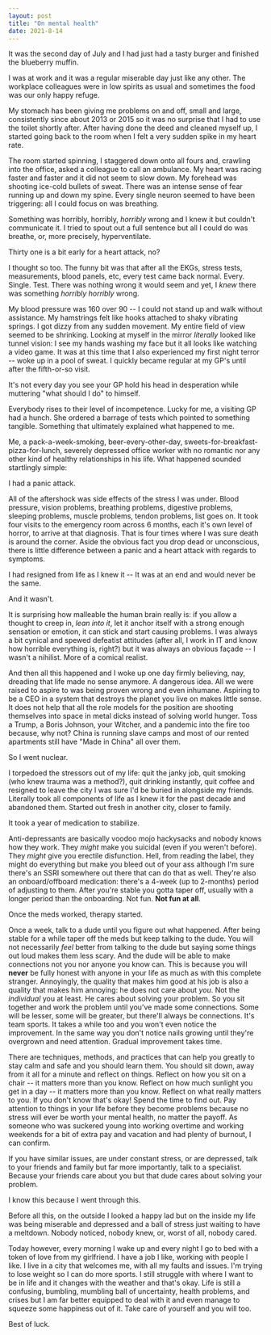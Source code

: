 ```yaml
---
layout: post
title: "On mental health"
date: 2021-8-14
---
```


It was the second day of July and I had just had a tasty burger and finished the blueberry muffin.

I was at work and it was a regular miserable day just like any other.
The workplace colleagues were in low spirits as usual and sometimes the food was our only happy refuge.

My stomach has been giving me problems on and off, small and large, consistently since about 2013 or 2015 so it was no surprise that I had to use the toilet shortly after.
After having done the deed and cleaned myself up, I started going back to the room when I felt a very sudden spike in my heart rate.

The room started spinning, I staggered down onto all fours and, crawling into the office, asked a colleague to call an ambulance.
My heart was racing faster and faster and it did not seem to slow down.
My forehead was shooting ice-cold bullets of sweat.
There was an intense sense of fear running up and down my spine.
Every single neuron seemed to have been triggering: all I could focus on was breathing.

Something was horribly, horribly, *horribly* wrong and I knew it but couldn't communicate it.
I tried to spout out a full sentence but all I could do was breathe, or, more precisely, hyperventilate.

Thirty one is a bit early for a heart attack, no?

I thought so too.
The funny bit was that after all the EKGs, stress tests, measurements, blood panels, etc, every test came back normal.
Every. Single. Test.
There was nothing wrong it would seem and yet, I *knew* there was something *horribly horribly* wrong.

My blood pressure was 160 over 90 -- I could not stand up and walk without assistance.
My hamstrings felt like hooks attached to shaky vibrating springs.
I got dizzy from any sudden movement.
My entire field of view seemed to be shrinking.
Looking at myself in the mirror *literally* looked like tunnel vision:
I see my hands washing my face but it all looks like watching a video game.
It was at this time that I also experienced my first night terror -- woke up in a pool of sweat.
I quickly became regular at my GP's until after the fifth-or-so visit.

It's not every day you see your GP hold his head in desperation while muttering "what should I do" to himself.

Everybody rises to their level of incompetence.
Lucky for me, a visiting GP had a hunch.
She ordered a barrage of tests which pointed to something tangible.
Something that ultimately explained what happened to me.

Me, a pack-a-week-smoking, beer-every-other-day, sweets-for-breakfast-pizza-for-lunch, severely depressed office worker with no romantic nor any other kind of healthy relationships in his life.
What happened sounded startlingly simple:

I had a panic attack.

All of the aftershock was side effects of the stress I was under.
Blood pressure, vision problems, breathing problems, digestive problems, sleeping problems, muscle problems, tendon problems, list goes on.
It took four visits to the emergency room across 6 months, each it's own level of horror, to arrive at that diagnosis.
That is four times where I was sure death is around the corner.
Aside the obvious fact you drop dead or unconscious, there is little difference between a panic and a heart attack with regards to symptoms.

I had resigned from life as I knew it -- It was at an end and would never be the same.

And it wasn't.

It is surprising how malleable the human brain really is: if you allow a thought to creep in, *lean into it*, let it anchor itself with a strong enough sensation or emotion, it can stick and start causing problems.
I was always a bit cynical and spewed defeatist attitudes (after all, I work in IT and know how horrible everything is, right?) but it was always an obvious façade -- I wasn't a nihilist.
More of a comical realist.

And then all this happened and I woke up one day firmly believing, nay, dreading that life made no sense anymore.
A dangerous idea.
All we were raised to aspire to was being proven wrong and even inhumane.
Aspiring to be a CEO in a system that destroys the planet you live on makes little sense.
It does not help that all the role models for the position are shooting themselves into space in metal dicks instead of solving world hunger.
Toss a Trump, a Boris Johnson, your Witcher, and a pandemic into the fire too because, why not?
China is running slave camps and most of our rented apartments still have "Made in China" all over them.

So I went nuclear.

I torpedoed the stressors out of my life: quit the janky job, quit smoking (who knew trauma was a method?), quit drinking instantly, quit coffee and resigned to leave the city I was sure I'd be buried in alongside my friends.
Literally took all components of life as I knew it for the past decade and abandoned them.
Started out fresh in another city, closer to family.

It took a year of medication to stabilize.

Anti-depressants are basically voodoo mojo hackysacks and nobody knows how they work.
They *might* make you suicidal (even if you weren't before).
They *might* give you erectile disfunction.
Hell, from reading the label, they might do everything but make you bleed out of your ass although I'm sure there's an SSRI somewhere out there that can do that as well.
They're also an onboard/offboard medication: there's a 4-week (up to 2-months) period of adjusting to them.
After you're stable you gotta taper off, usually with a longer period than the onboarding.
Not fun. **Not fun at all**.

Once the meds worked, therapy started.

Once a week, talk to a dude until you figure out what happened.
After being stable for a while taper off the meds but keep talking to the dude.
You will not necessarily *feel* better from talking to the dude but saying some things out loud makes them less scary.
And the dude will be able to make connections not you nor anyone you know can.
This is because you will **never** be fully honest with anyone in your life as much as with this complete stranger.
Annoyingly, the quality that makes him good at his job is also a quality that makes him annoying: he does not care about *you*.
Not the *individual* you at least.
He cares about solving your problem.
So you sit together and work the problem until you've made some connections.
Some will be lesser, some will be greater, but there'll always be connections.
It's team sports.
It takes a while too and you won't even notice the improvement.
In the same way you don't notice nails growing until they're overgrown and need attention.
Gradual improvement takes time.

There are techniques, methods, and practices that can help you greatly to stay calm and safe and you should learn them.
You should sit down, away from it all for a minute and reflect on things.
Reflect on how you sit on a chair -- it matters more than you know.
Reflect on how much sunlight you get in a day -- it matters more than you know.
Reflect on what really matters to you.
If you don't know that's okay!
Spend the time to find out.
Pay attention to things in your life before they become problems because no stress will ever be worth your mental health, no matter the payoff.
As someone who was suckered young into working overtime and working weekends for a bit of extra pay and vacation and had plenty of burnout, I can confirm.

If you have similar issues, are under constant stress, or are depressed, talk to your friends and family but far more importantly, talk to a specialist.
Because your friends care about you but that dude cares about solving your problem.

I know this because I went through this.

Before all this, on the outside I looked a happy lad but on the inside my life was being miserable and depressed and a ball of stress just waiting to have a meltdown.
Nobody noticed, nobody knew, or, worst of all, nobody cared.

Today however, every morning I wake up and every night I go to bed with a token of love from my girlfriend.
I have a job I like, working with people I like.
I live in a city that welcomes me, with all my faults and issues.
I'm trying to lose weight so I can do more sports.
I still struggle with where I want to be in life and it changes with the weather and that's okay.
Life is still a confusing, bumbling, mumbling ball of uncertainty, health problems, and crises but I am far better equipped to deal with it and even manage to squeeze some happiness out of it.
Take care of yourself and you will too.

Best of luck.
